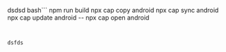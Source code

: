 dsdsd bash``` npm run build npx cap copy android npx cap sync android npx cap
update android -- npx cap open android

```


dsfds
```
